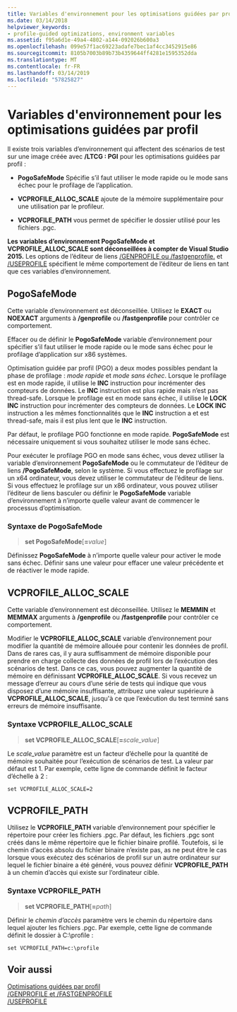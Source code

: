 ```yaml
---
title: Variables d'environnement pour les optimisations guidées par profil
ms.date: 03/14/2018
helpviewer_keywords:
- profile-guided optimizations, environment variables
ms.assetid: f95a6d1e-49a4-4802-a144-092026b600a3
ms.openlocfilehash: 099e57f1ac69223adafe7bec1af4cc3452915e86
ms.sourcegitcommit: 8105b7003b89b73b4359644ff4281e1595352dda
ms.translationtype: MT
ms.contentlocale: fr-FR
ms.lasthandoff: 03/14/2019
ms.locfileid: "57825827"
---
```

# <a name="environment-variables-for-profile-guided-optimizations"></a>Variables d'environnement pour les optimisations guidées par profil

Il existe trois variables d’environnement qui affectent des scénarios de test sur une image créée avec **/LTCG : PGI** pour les optimisations guidées par profil :

- **PogoSafeMode** Spécifie s’il faut utiliser le mode rapide ou le mode sans échec pour le profilage de l’application.

- **VCPROFILE_ALLOC_SCALE** ajoute de la mémoire supplémentaire pour une utilisation par le profileur.

- **VCPROFILE_PATH** vous permet de spécifier le dossier utilisé pour les fichiers .pgc.

**Les variables d’environnement PogoSafeMode et VCPROFILE_ALLOC_SCALE sont déconseillées à compter de Visual Studio 2015.** Les options de l’éditeur de liens [/GENPROFILE ou /fastgenprofile.](reference/genprofile-fastgenprofile-generate-profiling-instrumented-build.md) et [/USEPROFILE](reference/useprofile.md) spécifient le même comportement de l’éditeur de liens en tant que ces variables d’environnement.

## <a name="pogosafemode"></a>PogoSafeMode

Cette variable d’environnement est déconseillée. Utilisez le **EXACT** ou **NOEXACT** arguments à **/genprofile** ou **/fastgenprofile** pour contrôler ce comportement.

Effacer ou de définir le **PogoSafeMode** variable d’environnement pour spécifier s’il faut utiliser le mode rapide ou le mode sans échec pour le profilage d’application sur x86 systèmes.

Optimisation guidée par profil (PGO) a deux modes possibles pendant la phase de profilage : *mode rapide* et *mode sans échec*. Lorsque le profilage est en mode rapide, il utilise le **INC** instruction pour incrémenter des compteurs de données. Le **INC** instruction est plus rapide mais n’est pas thread-safe. Lorsque le profilage est en mode sans échec, il utilise le **LOCK INC** instruction pour incrémenter des compteurs de données. Le **LOCK INC** instruction a les mêmes fonctionnalités que le **INC** instruction a et est thread-safe, mais il est plus lent que le **INC** instruction.

Par défaut, le profilage PGO fonctionne en mode rapide. **PogoSafeMode** est nécessaire uniquement si vous souhaitez utiliser le mode sans échec.

Pour exécuter le profilage PGO en mode sans échec, vous devez utiliser la variable d’environnement **PogoSafeMode** ou le commutateur de l’éditeur de liens **/PogoSafeMode**, selon le système. Si vous effectuez le profilage sur un x64 ordinateur, vous devez utiliser le commutateur de l’éditeur de liens. Si vous effectuez le profilage sur un x86 ordinateur, vous pouvez utiliser l’éditeur de liens basculer ou définir le **PogoSafeMode** variable d’environnement à n’importe quelle valeur avant de commencer le processus d’optimisation.

### <a name="pogosafemode-syntax"></a>Syntaxe de PogoSafeMode

> **set PogoSafeMode**[**=**_value_]

Définissez **PogoSafeMode** à n’importe quelle valeur pour activer le mode sans échec. Définir sans une valeur pour effacer une valeur précédente et de réactiver le mode rapide.

## <a name="vcprofileallocscale"></a>VCPROFILE_ALLOC_SCALE

Cette variable d’environnement est déconseillée. Utilisez le **MEMMIN** et **MEMMAX** arguments à **/genprofile** ou **/fastgenprofile** pour contrôler ce comportement.

Modifier le **VCPROFILE_ALLOC_SCALE** variable d’environnement pour modifier la quantité de mémoire allouée pour contenir les données de profil. Dans de rares cas, il y aura suffisamment de mémoire disponible pour prendre en charge collecte des données de profil lors de l’exécution des scénarios de test. Dans ce cas, vous pouvez augmenter la quantité de mémoire en définissant **VCPROFILE_ALLOC_SCALE**. Si vous recevez un message d’erreur au cours d’une série de tests qui indique que vous disposez d’une mémoire insuffisante, attribuez une valeur supérieure à **VCPROFILE_ALLOC_SCALE**, jusqu'à ce que l’exécution du test terminé sans erreurs de mémoire insuffisante.

### <a name="vcprofileallocscale-syntax"></a>Syntaxe VCPROFILE_ALLOC_SCALE

> **set VCPROFILE_ALLOC_SCALE**[__=__*scale_value*]

Le *scale_value* paramètre est un facteur d’échelle pour la quantité de mémoire souhaitée pour l’exécution de scénarios de test.  La valeur par défaut est 1. Par exemple, cette ligne de commande définit le facteur d’échelle à 2 :

`set VCPROFILE_ALLOC_SCALE=2`

## <a name="vcprofilepath"></a>VCPROFILE_PATH

Utilisez le **VCPROFILE_PATH** variable d’environnement pour spécifier le répertoire pour créer les fichiers .pgc. Par défaut, les fichiers .pgc sont créés dans le même répertoire que le fichier binaire profilé. Toutefois, si le chemin d’accès absolu du fichier binaire n’existe pas, as ne peut être le cas lorsque vous exécutez des scénarios de profil sur un autre ordinateur sur lequel le fichier binaire a été généré, vous pouvez définir **VCPROFILE_PATH** à un chemin d’accès qui existe sur l’ordinateur cible.

### <a name="vcprofilepath-syntax"></a>Syntaxe VCPROFILE_PATH

> **set VCPROFILE_PATH**[**=**_path_]

Définir le *chemin d’accès* paramètre vers le chemin du répertoire dans lequel ajouter les fichiers .pgc. Par exemple, cette ligne de commande définit le dossier à C:\profile :

`set VCPROFILE_PATH=c:\profile`

## <a name="see-also"></a>Voir aussi

[Optimisations guidées par profil](profile-guided-optimizations.md)<br/>
[/GENPROFILE et /FASTGENPROFILE](reference/genprofile-fastgenprofile-generate-profiling-instrumented-build.md)<br/>
[/USEPROFILE](reference/useprofile.md)<br/>

